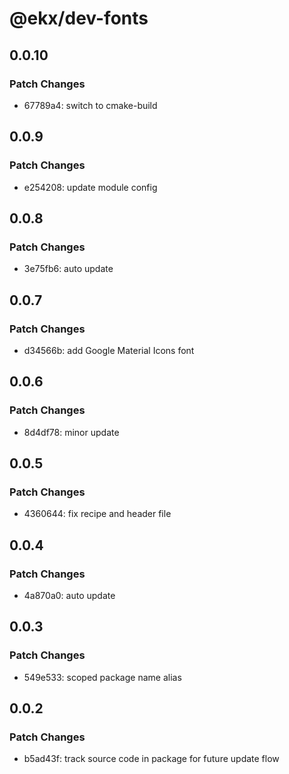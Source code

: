 # @ekx/dev-fonts

## 0.0.10

### Patch Changes

- 67789a4: switch to cmake-build

## 0.0.9

### Patch Changes

- e254208: update module config

## 0.0.8

### Patch Changes

- 3e75fb6: auto update

## 0.0.7

### Patch Changes

- d34566b: add Google Material Icons font

## 0.0.6

### Patch Changes

- 8d4df78: minor update

## 0.0.5

### Patch Changes

- 4360644: fix recipe and header file

## 0.0.4

### Patch Changes

- 4a870a0: auto update

## 0.0.3

### Patch Changes

- 549e533: scoped package name alias

## 0.0.2

### Patch Changes

- b5ad43f: track source code in package for future update flow
